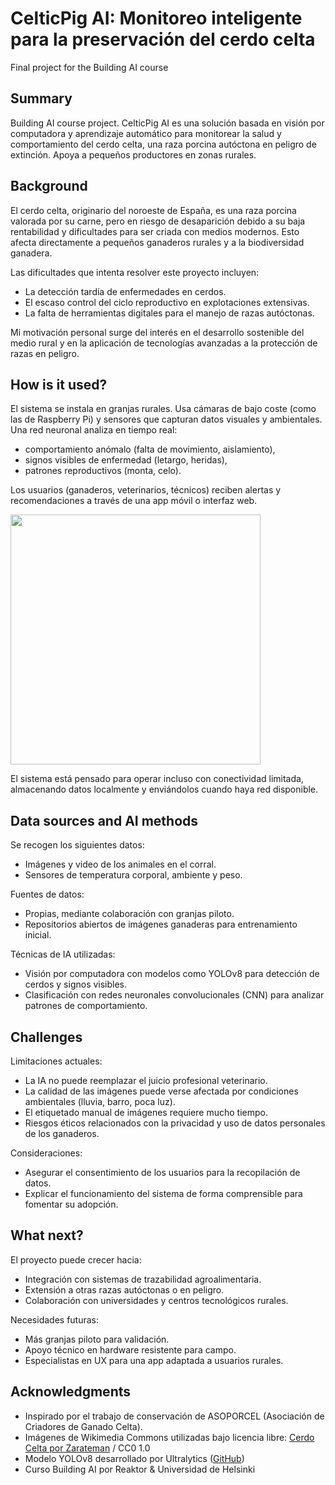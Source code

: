 # CelticPig AI: Monitoreo inteligente para la preservación del cerdo celta

Final project for the Building AI course

## Summary

Building AI course project. CelticPig AI es una solución basada en visión por computadora y aprendizaje automático para monitorear la salud y comportamiento del cerdo celta, una raza porcina autóctona en peligro de extinción. Apoya a pequeños productores en zonas rurales.

## Background

El cerdo celta, originario del noroeste de España, es una raza porcina valorada por su carne, pero en riesgo de desaparición debido a su baja rentabilidad y dificultades para ser criada con medios modernos. Esto afecta directamente a pequeños ganaderos rurales y a la biodiversidad ganadera.

Las dificultades que intenta resolver este proyecto incluyen:
* La detección tardía de enfermedades en cerdos.
* El escaso control del ciclo reproductivo en explotaciones extensivas.
* La falta de herramientas digitales para el manejo de razas autóctonas.

Mi motivación personal surge del interés en el desarrollo sostenible del medio rural y en la aplicación de tecnologías avanzadas a la protección de razas en peligro.

## How is it used?

El sistema se instala en granjas rurales. Usa cámaras de bajo coste (como las de Raspberry Pi) y sensores que capturan datos visuales y ambientales. Una red neuronal analiza en tiempo real:
* comportamiento anómalo (falta de movimiento, aislamiento),
* signos visibles de enfermedad (letargo, heridas),
* patrones reproductivos (monta, celo).

Los usuarios (ganaderos, veterinarios, técnicos) reciben alertas y recomendaciones a través de una app móvil o interfaz web.

<img src="https://upload.wikimedia.org/wikipedia/commons/f/f7/Cerdo_Celta_de_Galicia_2.jpg" width="400">

El sistema está pensado para operar incluso con conectividad limitada, almacenando datos localmente y enviándolos cuando haya red disponible.

## Data sources and AI methods

Se recogen los siguientes datos:
* Imágenes y video de los animales en el corral.
* Sensores de temperatura corporal, ambiente y peso.

Fuentes de datos:
* Propias, mediante colaboración con granjas piloto.
* Repositorios abiertos de imágenes ganaderas para entrenamiento inicial.

Técnicas de IA utilizadas:
* Visión por computadora con modelos como YOLOv8 para detección de cerdos y signos visibles.
* Clasificación con redes neuronales convolucionales (CNN) para analizar patrones de comportamiento.


## Challenges

Limitaciones actuales:
* La IA no puede reemplazar el juicio profesional veterinario.
* La calidad de las imágenes puede verse afectada por condiciones ambientales (lluvia, barro, poca luz).
* El etiquetado manual de imágenes requiere mucho tiempo.
* Riesgos éticos relacionados con la privacidad y uso de datos personales de los ganaderos.

Consideraciones:
* Asegurar el consentimiento de los usuarios para la recopilación de datos.
* Explicar el funcionamiento del sistema de forma comprensible para fomentar su adopción.

## What next?

El proyecto puede crecer hacia:
* Integración con sistemas de trazabilidad agroalimentaria.
* Extensión a otras razas autóctonas o en peligro.
* Colaboración con universidades y centros tecnológicos rurales.

Necesidades futuras:
* Más granjas piloto para validación.
* Apoyo técnico en hardware resistente para campo.
* Especialistas en UX para una app adaptada a usuarios rurales.

## Acknowledgments

* Inspirado por el trabajo de conservación de ASOPORCEL (Asociación de Criadores de Ganado Celta).
* Imágenes de Wikimedia Commons utilizadas bajo licencia libre:
  [Cerdo Celta por Zarateman](https://commons.wikimedia.org/wiki/File:Cerdo_Celta_de_Galicia.jpg) / CC0 1.0
* Modelo YOLOv8 desarrollado por Ultralytics ([GitHub](https://github.com/ultralytics/ultralytics))
* Curso Building AI por Reaktor & Universidad de Helsinki



